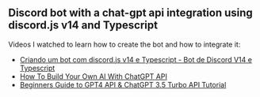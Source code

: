 <h2>Discord bot with a chat-gpt api integration using discord.js v14 and Typescript</h2>
 
Videos I watched to learn how to create the bot and how to integrate it:
<ul>
  <li><a href="https://www.youtube.com/watch?v=UEgYWgUHLF0&list=PL9tY_tDo_Q0CGZ2MYqW9ZK0OpLwqmRti0">Criando um bot com discord.js v14 e Typescript - Bot de Discord V14 e Typescript</a></li>
  <li><a href="https://www.youtube.com/watch?v=4qNwoAAfnk4">How To Build Your Own AI With ChatGPT API</a></li>
  <li><a href="https://www.youtube.com/watch?v=LX_DXLlaymg&t=665s">Beginners Guide to GPT4 API & ChatGPT 3.5 Turbo API Tutorial</a></li>
</ul>
